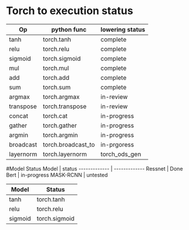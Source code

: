 # Torch to execution status
Op | python func | lowering status
------------- | ------------- | -------------
tanh | torch.tanh | complete
relu | torch.relu | complete
sigmoid | torch.sigmoid | complete
mul | torch.mul | complete
add | torch.add | complete
sum | torch.sum | complete
argmax | torch.argmax | in-review
transpose | torch.transpose | in-review
concat | torch.cat | in-progress
gather | torch.gather | in-progress
argmin | torch.argmin | in-progress
broadcast | torch.broadcast_to | in-prgoress
layernorm | torch.layernorm | torch_ods_gen



#Model Status
Model | status
------------- | -------------
Ressnet | Done
Bert | in-progress
MASK-RCNN | untested

Model | Status
------------- | -------------
tanh | torch.tanh
relu | torch.relu
sigmoid | torch.sigmoid

